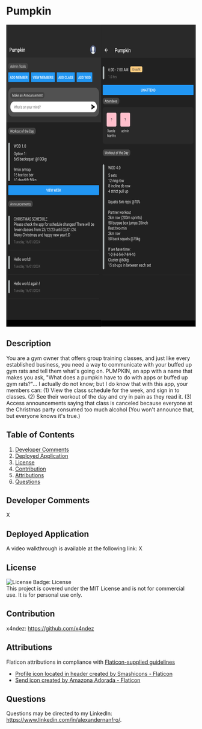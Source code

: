 # Pumpkin

<img src="./assets/screenshot.png" height="800" />

## Description

You are a gym owner that offers group training classes, and just like every established business, you need a way to communicate with your buffed up gym rats and tell them what's going on. PUMPKIN, an app with a name that makes you ask, "What does a pumpkin have to do with apps or buffed up gym rats?"... I actually do not know; but I do know that with this app, your members can:
(1) View the class schedule for the week, and sign in to classes.
(2) See their workout of the day and cry in pain as they read it.
(3) Access announcements saying that class is canceled because everyone at the Christmas party consumed too much alcohol (You won't announce that, but everyone knows it's true.)

## Table of Contents

1. [Developer Comments](#developer-comments)
2. [Deployed Application](#deployed-application)
3. [License](#license)
4. [Contribution](#contribution)
5. [Attributions](#attributions)
6. [Questions](#questions)

## Developer Comments

X

## Deployed Application

A video walkthrough is available at the following link: X

## License

![License Badge: License](https://img.shields.io/badge/License-MIT-blue)<br>
This project is covered under the MIT License and is not for commercial use. It is for personal use only.

## Contribution

x4ndez: <https://github.com/x4ndez>

## Attributions

Flaticon attributions in compliance with [Flaticon-supplied guidelines](https://support.flaticon.com/s/article/Attribution-How-when-and-where-FI?language=en_US&_ga=2.76949014.2084137386.1701556714-959030861.1701556714&_gl=1*l8igym*fp_ga*OTU5MDMwODYxLjE3MDE1NTY3MTQ.*fp_ga_1ZY8468CQB*MTcwMTU2MjEyNC4zLjEuMTcwMTU2MjM1MS42MC4wLjA.*test_ga*OTU5MDMwODYxLjE3MDE1NTY3MTQ.*test_ga_523JXC6VL7*MTcwMTU2MjEyNC4zLjEuMTcwMTU2MjM1MS41OC4wLjA.)

- [Profile icon located in header created by Smashicons - Flaticon](https://www.flaticon.com/free-icons/user)<br>
- [Send icon created by Amazona Adorada - Flaticon](https://www.flaticon.com/free-icons/send)<br>

## Questions

Questions may be directed to my LinkedIn: <https://www.linkedin.com/in/alexandernanfro/>.